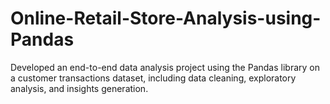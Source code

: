 # Online-Retail-Store-Analysis-using-Pandas
Developed an end-to-end data analysis project using the Pandas library on a customer transactions dataset, including data cleaning, exploratory analysis, and insights generation.
